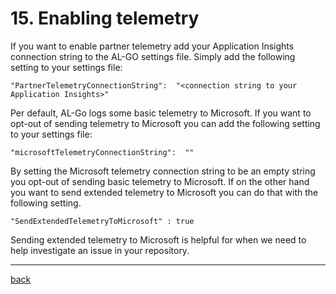 # 15. Enabling telemetry

If you want to enable partner telemetry add your Application Insights connection string to the AL-GO settings file. Simply add the following setting to your settings file:

```
"PartnerTelemetryConnectionString":  "<connection string to your Application Insights>"
```

Per default, AL-Go logs some basic telemetry to Microsoft. If you want to opt-out of sending telemetry to Microsoft you can add the following setting to your settings file:

```
"microsoftTelemetryConnectionString":  ""
```

By setting the Microsoft telemetry connection string to be an empty string you opt-out of sending basic telemetry to Microsoft. If on the other hand you want to send extended telemetry to Microsoft you can do that with the following setting. 

```
"SendExtendedTelemetryToMicrosoft" : true
```

Sending extended telemetry to Microsoft is helpful for when we need to help investigate an issue in your repository. 

---
[back](../README.md)
